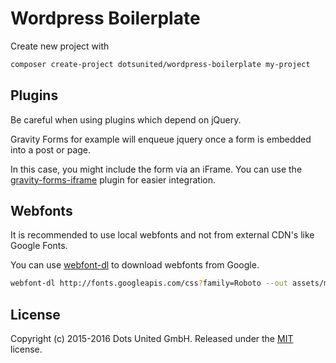 Wordpress Boilerplate
===

Create new project with

```bash
composer create-project dotsunited/wordpress-boilerplate my-project
```

Plugins
---

Be careful when using plugins which depend on jQuery.

Gravity Forms for example will enqueue jquery once a form is embedded into a
post or page.

In this case, you might include the form via an iFrame. You can use the
[gravity-forms-iframe](https://github.com/bradyvercher/gravity-forms-iframe)
plugin for easier integration.

Webfonts
---

It is recommended to use local webfonts and not from external CDN's like
Google Fonts.

You can use [webfont-dl](https://github.com/mmastrac/webfont-dl) to download
webfonts from Google.

```bash
webfont-dl http://fonts.googleapis.com/css?family=Roboto --out assets/main/core/fonts/fonts.css --font-out=assets/main/core/fonts/ --woff1=link
```

License
---

Copyright (c) 2015-2016 Dots United GmbH.
Released under the [MIT](LICENSE?raw=1) license.
